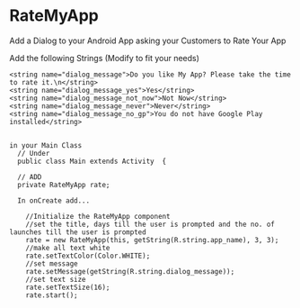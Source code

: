 # RateMyApp
Add a Dialog to your Android App asking your Customers to Rate Your App


Add the following Strings (Modify to fit your needs)

    <string name="dialog_message">Do you like My App? Please take the time to rate it.\n</string>
    <string name="dialog_message_yes">Yes</string>
    <string name="dialog_message_not_now">Not Now</string>
    <string name="dialog_message_never">Never</string>
    <string name="dialog_message_no_gp">You do not have Google Play installed</string>
    
    
    in your Main Class
      // Under    
      public class Main extends Activity  {
      
      // ADD 
      private RateMyApp rate;
    
      In onCreate add...
    
        //Initialize the RateMyApp component
        //set the title, days till the user is prompted and the no. of launches till the user is prompted
        rate = new RateMyApp(this, getString(R.string.app_name), 3, 3);
        //make all text white
        rate.setTextColor(Color.WHITE);
        //set message
        rate.setMessage(getString(R.string.dialog_message));
        //set text size
        rate.setTextSize(16);
        rate.start();
        
